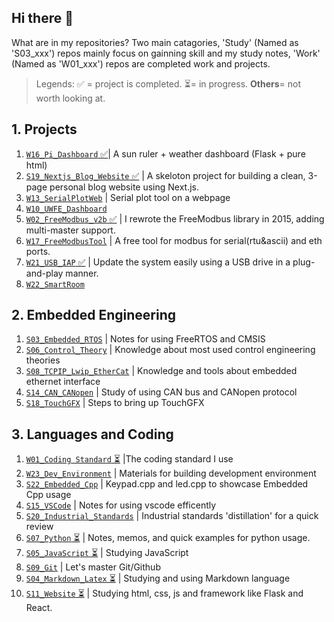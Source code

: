 ## Hi there 👋

What are in my repositories?
Two main catagories, 'Study' (Named as 'S03_xxx') repos mainly focus on gainning skill and my study notes, 'Work' (Named as 'W01_xxx') repos are completed work and projects.

> Legends: ✅ = project is completed. ⏳= in progress. **Others**= not worth looking at.

## 1. Projects

1. [`W16_Pi_Dashboard` ✅](https://github.com/ArthurQiangLi/W16_PiDashboard)| A sun ruler + weather dashboard (Flask + pure html)
2. [`S19_Nextjs_Blog_Website` ✅](https://github.com/ArthurQiangLi/S19_Nextjs_Blog_Website) | A skeloton project for building a clean, 3-page personal blog website using Next.js.
3. [`W13_SerialPlotWeb`](https://github.com/ArthurQiangLi/W13_SerialPlotWeb) | Serial plot tool on a webpage
4. [`W10_UWFE_Dashboard`]()
5. [`W02_FreeModbus_v2b` ✅](https://github.com/ArthurQiangLi/W02_FreeModbus_v2b) | I rewrote the FreeModbus library in 2015, adding multi-master support.
6. [`W17_FreeModbusTool`](https://github.com/ArthurQiangLi/W17_FreeModbusTool) | A free tool for modbus for serial(rtu&ascii) and eth ports.
7. [`W21_USB_IAP` ✅](https://github.com/ArthurQiangLi/W21_USB_IAP) | Update the system easily using a USB drive in a plug-and-play manner.
8. [`W22_SmartRoom`]()

## 2. Embedded Engineering

1. [`S03_Embedded_RTOS`](https://github.com/ArthurQiangLi/S03_Embedded_RTOS) | Notes for using FreeRTOS and CMSIS
2. [`S06_Control_Theory`](https://github.com/ArthurQiangLi/S06_Control_Theory.git) | Knowledge about most used control engineering theories
3. [`S08_TCPIP_Lwip_EtherCat`](https://github.com/ArthurQiangLi/S08_TCPIP_Lwip_EtherCat) | Knowledge and tools about embedded ethernet interface
4. [`S14_CAN_CANopen`](https://github.com/ArthurQiangLi/S14_CAN_CANopen) | Study of using CAN bus and CANopen protocol
5. [`S18_TouchGFX`](https://github.com/ArthurQiangLi/S18_TouchGFX.git) | Steps to bring up TouchGFX

## 3. Languages and Coding

1. [`W01_Coding Standard` ⏳](https://github.com/ArthurQiangLi/W01_Coding_Standard) |The coding standard I use
2. [`W23_Dev_Environment`](https://github.com/ArthurQiangLi/W23_Dev_Environment) | Materials for building development environment
3. [`S22_Embedded_Cpp`](https://github.com/ArthurQiangLi/S22_Embedded_Cpp) | Keypad.cpp and led.cpp to showcase Embedded Cpp usage
4. [`S15_VSCode`](https://github.com/ArthurQiangLi/S15_VSCode) | Notes for using vscode efficently
5. [`S20_Industrial_Standards`](https://github.com/ArthurQiangLi/S20_Industrial_Standards) | Industrial standards 'distillation' for a quick review
6. [`S07_Python` ⏳](https://github.com/ArthurQiangLi/S07_Python) | Notes, memos, and quick examples for python usage.
7. [`S05_JavaScript` ⏳](https://github.com/ArthurQiangLi/S05_JavaScript) | Studying JavaScript
8. [`S09_Git`](https://github.com/ArthurQiangLi/S09_Git) | Let's master Git/Github
9. [`S04_Markdown_Latex` ⏳](https://github.com/ArthurQiangLi/S04_Markdown_Latex.git) | Studying and using Markdown language
10. [`S11_Website` ⏳](https://github.com/ArthurQiangLi/S11_Website) | Studying html, css, js and framework like Flask and React.

<!--
**ArthurQiangLi/arthurqiangli** is a ✨ _special_ ✨ repository because its `README.md` (this file) appears on your GitHub profile.

Here are some ideas to get you started:

- 🔭 I’m currently working on ...
- 🌱 I’m currently learning ...
- 👯 I’m looking to collaborate on ...
- 🤔 I’m looking for help with ...
- 💬 Ask me about ...
- 📫 How to reach me: ...
- 😄 Pronouns: ...
- ⚡ Fun fact: ...

| Icon  | Meaning / Usage |
|-------|---------------|
| ✅ | Success, confirmation, or a good choice |
| 🚀 | Excitement, speed, or improvement |
| 🔥 | Something cool, trendy, or powerful |
| ⚡ | Speed, quick action, or performance boost |
| 🛠️ | Tools, fixing, or configuration |
| 💡 | Idea, tip, or insight |
| 📌 | Important point or note |
| 🔍 | Searching, investigating, or analyzing |
| ⚠️ 🔔  | Warning, caution, or something to be careful about |
| ❌ | Error, mistake, or something not recommended |
| 📜 | Code snippet or documentation reference |
| 📝 | Writing-related, documentation, or editing |
| 🎨 | Design, UI, or styling-related topics |
| 📦 | Package, module, or software component |
| ⏳ | Waiting, processing, or time-related |

chatGPT mostly uses ✅, 🚀, and 🔥 to highlight key takeaways.  😊

"The 'Study' page mainly focuses on gaining skills and my study notes, while the 'Work' page highlights completed work and projects."

|**WORK** | Industrial Use Related, or from my work experiences|

|**STUDY** | Academic related, or when I was studying something |


-->
